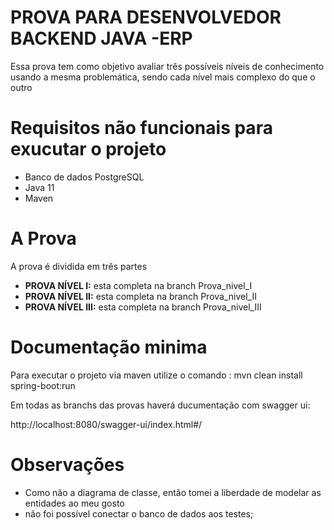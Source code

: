 # PROVA PARA DESENVOLVEDOR BACKEND JAVA -ERP

Essa prova tem  como  objetivo  avaliar três  possíveis  níveis  de  conhecimento usando  a  mesma problemática, sendo cada nível mais complexo do que o outro
# Requisitos não funcionais para exucutar o projeto

 - Banco de dados PostgreSQL
 - Java 11
 - Maven

# A Prova

A prova é dividida em três partes

- __PROVA NÍVEL I:__ esta  completa na branch Prova_nivel_I
- __PROVA NÍVEL II:__ esta  completa na branch Prova_nivel_II
- __PROVA NÍVEL III:__ esta  completa na branch Prova_nivel_III 

# Documentação minima

Para executar o projeto via maven utilize o comando : mvn clean install spring-boot:run

Em todas as branchs das provas haverá ducumentação com swagger ui:

http://localhost:8080/swagger-ui/index.html#/
# Observações
- Como não a diagrama de classe, então tomei a liberdade de modelar as entidades ao meu gosto 
- não foi possível conectar o banco de dados aos testes;
